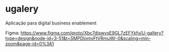 # ugalery
Aplicação para digital business enablement


Figma: https://www.figma.com/proto/Xbc7diswvsE9GL7zEFYkfv/U-gallery?type=design&node-id=3-51&t=SMPDlomvFtVRmuWr-0&scaling=min-zoom&page-id=0%3A1

